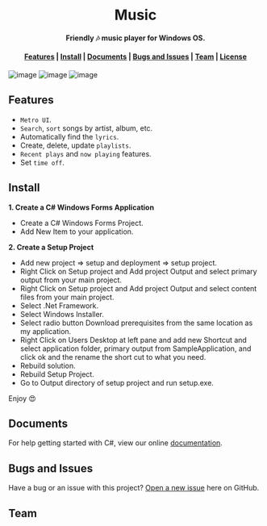 <h1 align="center">
  <br>Music<br>
</h1>

<h4 align="center">
  Friendly 🎶 music player for Windows OS.
</h4> 

<div align="center">
  <h4>
    <a href="#features">Features</a> |
    <a href="#install">Install</a> |
    <a href="#documents">Documents</a> |
    <a href="#bugs-and-issues">Bugs and Issues</a> |
    <a href="#team">Team</a> |
    <a href="#license">License</a>
  </h4>
</div>

![image](https://user-images.githubusercontent.com/70938435/121902821-5a2db000-cd30-11eb-83ec-bfc6b6550c3d.png)
![image](https://user-images.githubusercontent.com/70938435/121902859-6285eb00-cd30-11eb-8f71-5f277ddc0850.png)
![image](https://user-images.githubusercontent.com/70938435/121902902-6d408000-cd30-11eb-8ae7-1fcdc23c1538.png)


## Features

* `Metro UI`.
* `Search`, `sort` songs by artist, album, etc.
* Automatically find the `lyrics`.
* Create, delete, update `playlists`.
* `Recent plays` and `now playing` features.
* Set `time off`.

## Install

**1. Create a C# Windows Forms Application**

* Create a C# Windows Forms Project.
* Add New Item to your application.


**2. Create a Setup Project**

* Add new project => setup and deployment => setup project.
* Right Click on Setup project and Add project Output and select primary output from your main project.
* Right Click on Setup project and Add project Output and select content files from your main project.
* Select .Net Framework.
* Select Windows Installer.
* Select radio button Download prerequisites from the same location as my application.
* Right Click on Users Desktop at left pane and add new Shortcut and select application folder, primary output from SampleApplication, and click ok and the rename the short cut to what you need.
* Rebuild solution.
* Rebuild Setup Project.
* Go to Output directory of setup project and run setup.exe.

Enjoy 😍

## Documents

For help getting started with C#, view our online [documentation](https://docs.microsoft.com/en-us/dotnet/csharp/).

## Bugs and Issues

Have a bug or an issue with this project? [Open a new issue](https://github.com/cuongw/ting-music/issues) here on GitHub.
## Team



